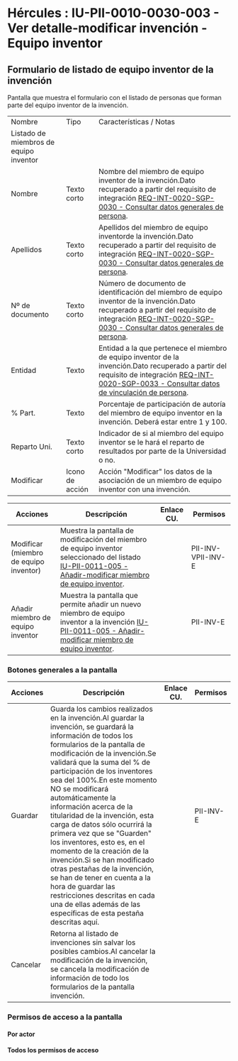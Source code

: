 # Hércules : IU\-PII\-0010\-0030\-003 \- Ver detalle\-modificar invención \- Equipo inventor



## Formulario de listado de equipo inventor de la invención

Pantalla que muestra el formulario con el listado de personas que forman parte del equipo inventor de la invención.



|  | | |
| --- | --- | --- |
| Nombre | Tipo | Características / Notas |
| Listado de miembros de equipo inventor | | |
| Nombre | Texto corto | Nombre del miembro de equipo inventor de la invención.Dato recuperado a partir del requisito de integración [REQ\-INT\-0020\-SGP\-0030 \- Consultar datos generales de persona](/hercules/sgi-sistema-de-gestion-de-investigacion/requisitos-y-analisis-funcional/analisis-funcional-sgi-hercules/gen-aspectos-generales/int-requisitos-de-integracion/req-int-0020-sgp-integracion-con-sistema-de-gestion-de-personas/req-int-0020-sgp-0030-consultar-datos-generales-de-persona.md "/hercules/sgi-sistema-de-gestion-de-investigacion/requisitos-y-analisis-funcional/analisis-funcional-sgi-hercules/gen-aspectos-generales/int-requisitos-de-integracion/req-int-0020-sgp-integracion-con-sistema-de-gestion-de-personas/req-int-0020-sgp-0030-consultar-datos-generales-de-persona.md"). |
| Apellidos | Texto corto | Apellidos del miembro de equipo inventorde la invención.Dato recuperado a partir del requisito de integración [REQ\-INT\-0020\-SGP\-0030 \- Consultar datos generales de persona](/hercules/sgi-sistema-de-gestion-de-investigacion/requisitos-y-analisis-funcional/analisis-funcional-sgi-hercules/gen-aspectos-generales/int-requisitos-de-integracion/req-int-0020-sgp-integracion-con-sistema-de-gestion-de-personas/req-int-0020-sgp-0030-consultar-datos-generales-de-persona.md "/hercules/sgi-sistema-de-gestion-de-investigacion/requisitos-y-analisis-funcional/analisis-funcional-sgi-hercules/gen-aspectos-generales/int-requisitos-de-integracion/req-int-0020-sgp-integracion-con-sistema-de-gestion-de-personas/req-int-0020-sgp-0030-consultar-datos-generales-de-persona.md"). |
| Nº de documento | Texto corto | Número de documento de identificación del miembro de equipo inventor de la invención.Dato recuperado a partir del requisito de integración [REQ\-INT\-0020\-SGP\-0030 \- Consultar datos generales de persona](/hercules/sgi-sistema-de-gestion-de-investigacion/requisitos-y-analisis-funcional/analisis-funcional-sgi-hercules/gen-aspectos-generales/int-requisitos-de-integracion/req-int-0020-sgp-integracion-con-sistema-de-gestion-de-personas/req-int-0020-sgp-0030-consultar-datos-generales-de-persona.md "/hercules/sgi-sistema-de-gestion-de-investigacion/requisitos-y-analisis-funcional/analisis-funcional-sgi-hercules/gen-aspectos-generales/int-requisitos-de-integracion/req-int-0020-sgp-integracion-con-sistema-de-gestion-de-personas/req-int-0020-sgp-0030-consultar-datos-generales-de-persona.md"). |
| Entidad | Texto | Entidad a la que pertenece el miembro de equipo inventor de la invención.Dato recuperado a partir del requisito de integración [REQ\-INT\-0020\-SGP\-0033 \- Consultar datos de vinculación de persona](/hercules/sgi-sistema-de-gestion-de-investigacion/requisitos-y-analisis-funcional/analisis-funcional-sgi-hercules/gen-aspectos-generales/int-requisitos-de-integracion/req-int-0020-sgp-integracion-con-sistema-de-gestion-de-personas/req-int-0020-sgp-0033-consultar-datos-de-vinculacion-de-persona.md "/hercules/sgi-sistema-de-gestion-de-investigacion/requisitos-y-analisis-funcional/analisis-funcional-sgi-hercules/gen-aspectos-generales/int-requisitos-de-integracion/req-int-0020-sgp-integracion-con-sistema-de-gestion-de-personas/req-int-0020-sgp-0033-consultar-datos-de-vinculacion-de-persona.md"). |
| % Part. | Texto | Porcentaje de participación de autoría del miembro de equipo inventor en la invención. Deberá estar entre 1 y 100\. |
| Reparto Uni. | Texto corto | Indicador de si al miembro del equipo inventor se le hará el reparto de resultados por parte de la Universidad o no. |
| Modificar | Icono de acción | Acción "Modificar" los datos de la asociación de un miembro de equipo inventor con una invención. |



| Acciones | Descripción | Enlace CU. | Permisos |
| --- | --- | --- | --- |
| Modificar (miembro de equipo inventor) | Muestra la pantalla de modificación del miembro de equipo inventor seleccionado del listado [IU\-PII\-0011\-005 \- Añadir\-modificar miembro de equipo inventor](/hercules/sgi-sistema-de-gestion-de-investigacion/requisitos-y-analisis-funcional/analisis-funcional-sgi-hercules/pii-modulo-de-propiedad-industrial-e-intelectual/pii-interfaz-de-usuario/iu-pii-0010-gestion-de-invencion/iu-pii-0011-gestion-de-invencion-popups-auxiliares/iu-pii-0011-005-anadir-modificar-miembro-de-equipo-inventor.md "/hercules/sgi-sistema-de-gestion-de-investigacion/requisitos-y-analisis-funcional/analisis-funcional-sgi-hercules/pii-modulo-de-propiedad-industrial-e-intelectual/pii-interfaz-de-usuario/iu-pii-0010-gestion-de-invencion/iu-pii-0011-gestion-de-invencion-popups-auxiliares/iu-pii-0011-005-anadir-modificar-miembro-de-equipo-inventor.md"). |  | PII\-INV\-VPII\-INV\-E |
| Añadir miembro de equipo inventor | Muestra la pantalla que permite añadir un nuevo miembro de equipo inventor a la invención [IU\-PII\-0011\-005 \- Añadir\-modificar miembro de equipo inventor](/hercules/sgi-sistema-de-gestion-de-investigacion/requisitos-y-analisis-funcional/analisis-funcional-sgi-hercules/pii-modulo-de-propiedad-industrial-e-intelectual/pii-interfaz-de-usuario/iu-pii-0010-gestion-de-invencion/iu-pii-0011-gestion-de-invencion-popups-auxiliares/iu-pii-0011-005-anadir-modificar-miembro-de-equipo-inventor.md "/hercules/sgi-sistema-de-gestion-de-investigacion/requisitos-y-analisis-funcional/analisis-funcional-sgi-hercules/pii-modulo-de-propiedad-industrial-e-intelectual/pii-interfaz-de-usuario/iu-pii-0010-gestion-de-invencion/iu-pii-0011-gestion-de-invencion-popups-auxiliares/iu-pii-0011-005-anadir-modificar-miembro-de-equipo-inventor.md"). |  | PII\-INV\-E |

### Botones generales a la pantalla



| Acciones | Descripción | Enlace CU. | Permisos |
| --- | --- | --- | --- |
| Guardar | Guarda los cambios realizados en la invención.Al guardar la invención, se guardará la información de todos los formularios de la pantalla de modificación de la invención.Se validará que la suma del % de participación de los inventores sea del 100%.En este momento NO se modificará automáticamente la información acerca de la titularidad de la invención, esta carga de datos sólo ocurrirá la primera vez que se "Guarden" los inventores, esto es, en el momento de la creación de la invención.Si se han modificado otras pestañas de la invención, se han de tener en cuenta a la hora de guardar las restricciones descritas en cada una de ellas además de las específicas de esta pestaña descritas aquí. |  | PII\-INV\-E |
| Cancelar | Retorna al listado de invenciones sin salvar los posibles cambios.Al cancelar la modificación de la invención, se cancela la modificación de información de todo los formularios de la pantalla invención. |  |  |

### Permisos de acceso a la pantalla

#### Por actor

#### Todos los permisos de acceso




